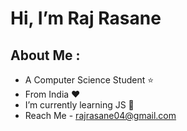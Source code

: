 #  Hi, I’m Raj Rasane
## About Me :
- A Computer Science Student ⭐ 
- From India &hearts;
- I’m currently learning JS 🌱 
- Reach Me - rajrasane04@gmail.com
